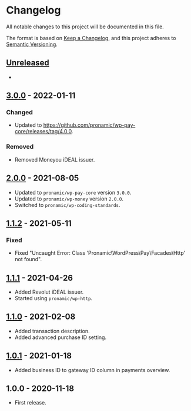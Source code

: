 # Changelog
All notable changes to this project will be documented in this file.

The format is based on [Keep a Changelog](https://keepachangelog.com/en/1.0.0/),
and this project adheres to [Semantic Versioning](https://semver.org/spec/v2.0.0.html).

## [Unreleased][unreleased]
-

## [3.0.0] - 2022-01-11
### Changed
- Updated to https://github.com/pronamic/wp-pay-core/releases/tag/4.0.0.

### Removed
- Removed Moneyou iDEAL issuer.

## [2.0.0] - 2021-08-05
- Updated to `pronamic/wp-pay-core` version `3.0.0`.
- Updated to `pronamic/wp-money` version `2.0.0`.
- Switched to `pronamic/wp-coding-standards`.

## [1.1.2] - 2021-05-11
### Fixed
- Fixed "Uncaught Error: Class 'Pronamic\WordPress\Pay\Facades\Http' not found".

## [1.1.1] - 2021-04-26
- Added Revolut iDEAL issuer.
- Started using `pronamic/wp-http`.

## [1.1.0] - 2021-02-08
- Added transaction description.
- Added advanced purchase ID setting.

## [1.0.1] - 2021-01-18
- Added business ID to gateway ID column in payments overview.

## 1.0.0 - 2020-11-18
- First release.

[unreleased]: https://github.com/wp-pay-gateways/adyen/compare/3.0.0...HEAD
[3.0.0]: https://github.com/wp-pay-gateways/payvision/compare/2.0.0...3.0.0
[2.0.0]: https://github.com/wp-pay-gateways/payvision/compare/1.1.2...2.0.0
[1.1.2]: https://github.com/wp-pay-gateways/payvision/compare/1.1.1...1.1.2
[1.1.1]: https://github.com/wp-pay-gateways/payvision/compare/1.1.0...1.1.1
[1.1.0]: https://github.com/wp-pay-gateways/payvision/compare/1.0.1...1.1.0
[1.0.1]: https://github.com/wp-pay-gateways/adyen/compare/1.0.0...1.0.1
